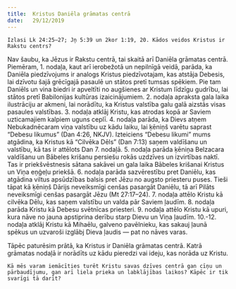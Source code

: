 ```yaml
---
title:  Kristus Daniēla grāmatas centrā
date:   29/12/2019
---
```


`Izlasi Lk 24:25–27; Jņ 5:39 un 2kor 1:19, 20. Kādos veidos Kristus ir Rakstu centrs?`

Nav šaubu, ka Jēzus ir Rakstu centrā, tai skaitā arī Daniēla grāmatas centrā. Piemēram, 1. nodaļa, kaut arī ierobežotā un nepilnīgā veidā, parāda, ka Daniēla piedzīvojums ir analogs Kristus piedzīvotajam, kas atstāja Debesis, lai dzīvotu šajā grēcīgajā pasaulē un stātos pretī tumsas spēkiem. Pie tam Daniēls un vina biedri ir apveltīti no augšienes ar Kristum līdzīgu gudrību, lai stātos pretī Babilonijas kultūras izaicinājumiem. 2. nodaļa apraksta gala laika ilustrāciju ar akmeni, lai norādītu, ka Kristus valstība galu galā aizstās visas pasaules valstības. 3. nodaļa atklāj Kristu, kas atrodas kopā ar Saviem uzticamajiem kalpiem uguns ceplī. 4. nodaļa parāda, ka Dievs atņem Nebukadnēcaram viņa valstību uz kādu laiku, lai ķēniņš varētu saprast “Debesu likumus” (Dan 4:26, NKJV). Izteiciens “Debesu likumi” mums atgādina, ka Kristus kā “Cilvēka Dēls” (Dan 7:13) saņem valdīšanu un valstību, kā tas ir attēlots Dan 7. nodaļā. 5. nodaļa parāda ķēniņa Belzacara valdīšanu un Bābeles krišanu persiešu rokās uzdzīves un izvirtības naktī. Tas ir priekšvēstnesis sātana sakāvei un gala laika Bābeles krišanai Kristus un Viņa eņģeļu priekšā. 6. nodaļa parāda sazvērestību pret Daniēlu, kas atgādina viltus apsūdzības balsis pret Jēzu no augsto priesteru puses. Tieši tāpat kā ķēniņš Dārijs neveiksmīgi cenšas pasargāt Daniēlu, tā arī Pilāts neveiksmīgi cenšas pasargāt Jēzu (Mt 27:17–24). 7. nodaļa attēlo Kristu kā cilvēka Dēlu, kas saņem valstību un valda pār Saviem ļaudīm. 8. nodaļa parāda Kristu kā Debesu svētnīcas priesteri. 9. nodaļa attēlo Kristu kā upuri, kura nāve no jauna apstiprina derību starp Dievu un Viņa ļaudīm. 10.-12. nodaļa atklāj Kristu kā Mihaēlu, galveno pavēlnieku, kas sakauj ļaunā spēkus un uzvaroši izglābj Dieva ļaudis — pat no nāves varas.

Tāpēc paturēsim prātā, ka Kristus ir Daniēla grāmatas centrā. Katrā grāmatas nodaļā ir norādīts uz kādu pieredzi vai ideju, kas norāda uz Kristu.

`Kā mēs varam iemācīties turēt Kristu savas dzīves centrā gan cīņu un pārbaudījumu, gan arī liela prieka un labklājības laikos? Kāpēc ir tik svarīgi tā darīt?`